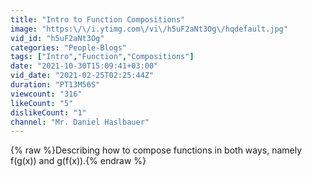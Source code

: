 ```yaml
---
title: "Intro to Function Compositions"
image: "https:\/\/i.ytimg.com\/vi\/h5uF2aNt3Og\/hqdefault.jpg"
vid_id: "h5uF2aNt3Og"
categories: "People-Blogs"
tags: ["Intro","Function","Compositions"]
date: "2021-10-30T15:09:41+03:00"
vid_date: "2021-02-25T02:25:44Z"
duration: "PT13M56S"
viewcount: "316"
likeCount: "5"
dislikeCount: "1"
channel: "Mr. Daniel Haslbauer"
---
```

{% raw %}Describing how to compose functions in both ways, namely f(g(x)) and g(f(x)).{% endraw %}
